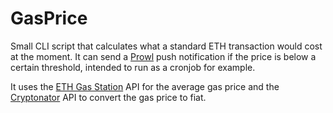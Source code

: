 # GasPrice

Small CLI script that calculates what a standard ETH transaction would cost at the moment. It can send a [Prowl](https://www.prowlapp.com) push notification if the price is below a certain threshold, intended to run as a cronjob for example.

It uses the [ETH Gas Station](https://www.ethgasstation.info) API for the average gas price and the [Cryptonator](https://www.cryptonator.com) API to convert the gas price to fiat.
